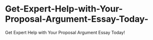 # Get-Expert-Help-with-Your-Proposal-Argument-Essay-Today-
Get Expert Help with Your Proposal Argument Essay Today!
